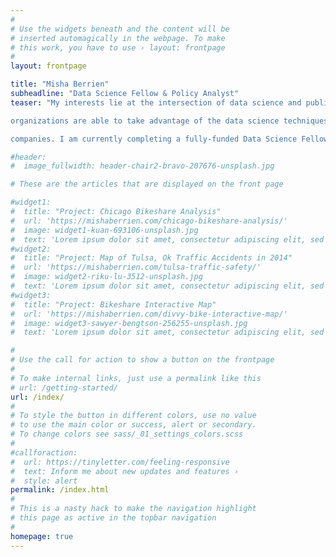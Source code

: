 ```yaml
---
#
# Use the widgets beneath and the content will be
# inserted automagically in the webpage. To make
# this work, you have to use › layout: frontpage
#
layout: frontpage

title: "Misha Berrien"
subheadline: "Data Science Fellow & Policy Analyst"
teaser: "My interests lie at the intersection of data science and public policy. My goal is to ensure that public sector

organizations are able to take advantage of the data science techniques that are now so common in private sector

companies. I am currently completing a fully-funded Data Science Fellowship at the Flatiron School in Washington D.C. My blog focuses on personal projects and data visualization."

#header:
#  image_fullwidth: header-chair2-bravo-207676-unsplash.jpg

# These are the articles that are displayed on the front page

#widget1:
#  title: "Project: Chicago Bikeshare Analysis"
#  url: 'https://mishaberrien.com/chicago-bikeshare-analysis/'
#  image: widget1-kuan-693106-unsplash.jpg
#  text: 'Lorem ipsum dolor sit amet, consectetur adipiscing elit, sed do eiusmod tempor incididunt ut labore et dolore magna aliqua. Ut enim ad minim veniam, quis nostrud exercitation ullamco laboris nisi ut aliquip ex ea commodo consequat.'
#widget2:
#  title: "Project: Map of Tulsa, Ok Traffic Accidents in 2014"
#  url: 'https://mishaberrien.com/tulsa-traffic-safety/'
#  image: widget2-riku-lu-3512-unsplash.jpg
#  text: 'Lorem ipsum dolor sit amet, consectetur adipiscing elit, sed do eiusmod tempor incididunt ut labore et dolore magna aliqua. Ut enim ad minim veniam, quis nostrud exercitation ullamco laboris nisi ut aliquip ex ea commodo consequat.'
#widget3:
#  title: "Project: Bikeshare Interactive Map"
#  url: 'https://mishaberrien.com/divvy-bike-interactive-map/'
#  image: widget3-sawyer-bengtson-256255-unsplash.jpg
#  text: 'Lorem ipsum dolor sit amet, consectetur adipiscing elit, sed do eiusmod tempor incididunt ut labore et dolore magna aliqua. Ut enim ad minim veniam, quis nostrud exercitation ullamco laboris nisi ut aliquip ex ea commodo consequat.'

#
# Use the call for action to show a button on the frontpage
#
# To make internal links, just use a permalink like this
# url: /getting-started/
url: /index/
#
# To style the button in different colors, use no value
# to use the main color or success, alert or secondary.
# To change colors see sass/_01_settings_colors.scss
#
#callforaction:
#  url: https://tinyletter.com/feeling-responsive
#  text: Inform me about new updates and features ›
#  style: alert
permalink: /index.html
#
# This is a nasty hack to make the navigation highlight
# this page as active in the topbar navigation
#
homepage: true
---
```


<!-- <div id="videoModal" class="reveal-modal large" data-reveal="">
  <div class="flex-video widescreen vimeo" style="display: block;">
    <iframe width="1280" height="720" src="https://www.youtube.com/embed/3b5zCFSmVvU" frameborder="0" allowfullscreen></iframe>
  </div>
  <a class="close-reveal-modal">&#215;</a>
</div> -->
